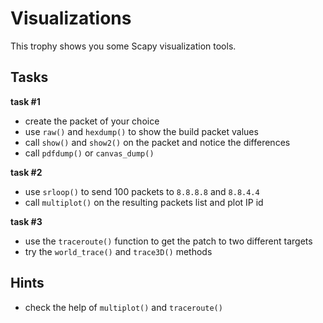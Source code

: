 # Visualizations

This trophy shows you some Scapy visualization tools.

## Tasks

**task #1**

- create the packet of your choice
- use `raw()` and `hexdump()` to show the build packet values
- call `show()` and `show2()` on the packet and notice the differences
- call `pdfdump()` or `canvas_dump()`

**task #2**

- use `srloop()` to send 100 packets to `8.8.8.8` and `8.8.4.4`
- call `multiplot()` on the resulting packets list and plot IP id

**task #3**

- use the `traceroute()` function to get the patch to two different targets
- try the `world_trace()` and `trace3D()` methods

## Hints

- check the help of `multiplot()` and `traceroute()`
